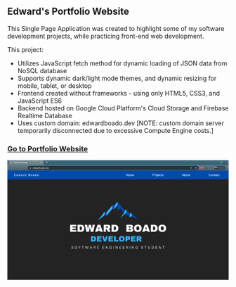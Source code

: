 ## Edward's Portfolio Website

This Single Page Application was created to highlight some of my software development projects, while practicing front-end web development.

This project:
* Utilizes JavaScript fetch method for dynamic loading of JSON data from NoSQL database
* Supports dynamic dark/light mode themes, and dynamic resizing for mobile, tablet, or desktop
* Frontend created without frameworks - using only HTML5, CSS3, and JavaScript ES6
* Backend hosted on Google Cloud Platform's Cloud Storage and Firebase Realtime Database
* Uses custom domain: edwardboado.dev [NOTE: custom domain server temporarily disconnected due to excessive Compute Engine costs.] 

### [Go to Portfolio Website](https://www.edwardboado.dev)


![User Interface Example](https://github.com/b-edward/portfolio/blob/main/images/personalProjects/portfolio0.png)
